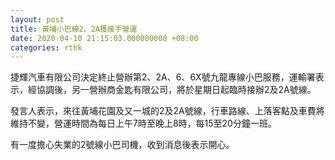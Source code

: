 ```yaml
---
layout: post
title: 黃埔小巴線2、2A獲接手營運
date: 2020-04-10 21:15:03.000000000 +08:00
categories: rthk
---
```


捷輝汽車有限公司決定終止營辦第2、2A、6、6X號九龍專線小巴服務，運輸署表示，經協調後，另一營辦商金匙有限公司，將於星期日起臨時接辦2及2A號線。

發言人表示，來往黃埔花園及又一城的2及2A號線，行車路線、上落客點及車費將維持不變，營運時間為每日上午7時至晚上8時，每15至20分鐘一班。

有一度擔心失業的2號線小巴司機，收到消息後表示開心。
